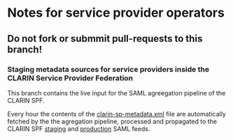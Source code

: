 # Notes for service provider operators
## Do not fork or submmit pull-requests to this branch!
### Staging metadata sources for service providers inside the CLARIN Service Provider Federation

This branch contains the live input for the SAML agreegation pipeline of the CLARIN SPF.

Every hour the contents of the [clarin-sp-metadata.xml](https://github.com/clarin-eric/SPF-SPs-metadata/blob/production/clarin-sp-metadata.xml) file are automatically fetched by the the agregation pipeline, processed and propagated to the CLARIN SPF [staging](https://infra.clarin.eu/aai/md_about_spf_sps.xml) and [production](https://infra.clarin.eu/aai/prod_md_about_spf_sps.xml) SAML feeds.

